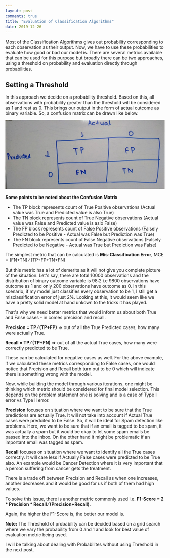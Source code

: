 ```yaml
---
layout: post
comments: true
title: "Evaluation of Classification Algorithms"
date: 2019-12-26
---
```


Most of the Classification Algorithms gives out probability corresponding to each observation as their output. Now, we have to use these 
probabilities to evaluate how good or bad our model is. There are several metrics available that can be used for this purpose but broadly there can be two approaches, using a threshold on probability and evaluation directly through probabilities.

## Setting a Threshold

In this approach we decide on a probability threshold. Based on this, all observations with probability greater than the threshold will be considered as 1 and rest as 0. This brings our output in the form of actual outcome as binary variable. So, a confusion matrix can be drawn like below.

![Confusion Matrix](/images/Evaluation_of_Classification_Algorithms/Confusion_Matrix.jpg)

**Some points to be noted about the Confusion Matrix** 
* The TP block represents count of True Positive observations (Actual value was True and Predicted value is also True)
* The TN block represents count of True Negative observations (Actual value was False and Predicted value is aslo False)
* The FP block represents count of False Positive observations (Falsely Predicted to be Positive - Actual was False but Prediction was True)
* The FN block represents count of False Negative observations (Falsely Predicted to be Negative - Actual was True but Prediction was False)

The simplest metric that can be calculated is **Mis-Classification Error**, MCE = (FN+TN) &frasl; (TP+FP+TN+FN)

But this metric has a lot of demerits as it will not give you complete picture of the situation. Let's say, there are total 10000 
observations and the distribution of binary outcome variable is 98:2 i.e 9800 observations have outcome as 1 and only 200 observations 
have outcome as 0. In this scenario, if my model just classifies every observation to be 1, I still get a misclassification error of 
just 2%. Looking at this, it would seem like we have a pretty solid model at hand unkown to the tricks it has played.

That's why we need better metrics that would inform us about both True and False cases - in comes precision and recall.

**Precision = TP &frasl; (TP+FP)** &#8658; out of all the True Predicted cases, how many were actually True.

**Recall = TP &frasl; (TP+FN)** &#8658; out of all the actual True cases, how many were correctly predicted to be True.

These can be calculated for negative cases as well. For the above example, if we calculated these metrics corresponding to False cases,
one would notice that Precision and Recall both turn out to be 0 which will indicate there is something wrong with the model.

Now, while building the model through various iterations, one might be thinking which metric should be considered for final model 
selection. This depends on the problem statement one is solving and is a case of Type I error vs Type II error. 

**Precision** focuses on situation where we want to be sure that the True predictions are actually True. It will not take into account if Actual True cases were predcited to be False. So, it will be ideal for Spam detection like problems. Here, we want to be sure that if an email is tagged to be spam, it was actually a spam but it would be okay to let some spam emails be passed into the inbox. On the other hand it might be problematic if an important email was tagged as spam.

**Recall** focuses on situation where we want to identify all the True cases correctly. It will care less if Actually False cases were
predicted to be True also. An example would be Cancer Detection where it is very important that a person suffering from cancer gets the
treatment.

There is a trade off between Precision and Recall as when one increases, another decreases and it would be good for us if both of them had high values.

To solve this issue, there is another metric commonly used i.e. **F1-Score = 2 * Precision * Recall &frasl; (Precision+Recall)**.

Again, the higher the F1-Score is, the better our model is.

**Note:** The Threshold of probability can be decided based on a grid search where we vary the probability from 0 and 1 and look for best value of evaluation metric being used.

I will be talking about dealing with Probabilites without using Threshold in the next post.



